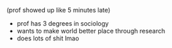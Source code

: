 (prof showed up like 5 minutes late)
- prof has 3 degrees in sociology
- wants to make world better place through research
- does lots of shit lmao
